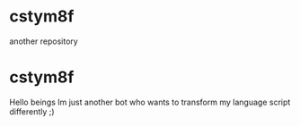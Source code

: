 # cstym8f
another repository

# cstym8f

Hello beings
Im just another bot who wants to transform my language script differently ;)
